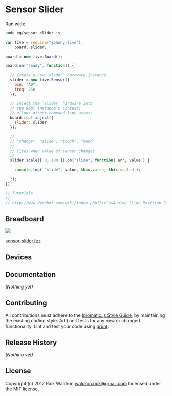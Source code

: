 # Sensor Slider

Run with:
```bash
node eg/sensor-slider.js
```


```javascript
var five = require("johnny-five"),
    board, slider;

board = new five.Board();

board.on("ready", function() {

  // Create a new `slider` hardware instance.
  slider = new five.Sensor({
    pin: "A0",
    freq: 250
  });

  // Inject the `slider` hardware into
  // the Repl instance's context;
  // allows direct command line access
  board.repl.inject({
    slider: slider
  });

  //
  // "change", "slide", "touch", "bend"
  //
  // Fires when value of sensor changes
  //
  slider.scale([ 0, 100 ]).on("slide", function( err, value ) {

    console.log( "slide", value, this.value, this.scaled );

  });
});

// Tutorials
//
// http://www.dfrobot.com/wiki/index.php?title=Analog_Slide_Position_Sensor_(SKU:_DFR0053)

```

## Breadboard

<img src="https://raw.github.com/rwldrn/johnny-five/master/docs/breadboard/sensor-slider.png">

[sensor-slider.fzz](https://github.com/rwldrn/johnny-five/blob/master/docs/breadboard/sensor-slider.fzz)



## Devices




## Documentation

_(Nothing yet)_









## Contributing
All contributions must adhere to the [Idiomatic.js Style Guide](https://github.com/rwldrn/idiomatic.js),
by maintaining the existing coding style. Add unit tests for any new or changed functionality. Lint and test your code using [grunt](https://github.com/cowboy/grunt).

## Release History
_(Nothing yet)_

## License
Copyright (c) 2012 Rick Waldron <waldron.rick@gmail.com>
Licensed under the MIT license.
